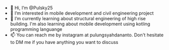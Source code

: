 - 👋 Hi, I’m @Pulsky25
- 👀 I’m interested in mobile development and civil engineering project
- 🌱 I’m currently learning about structural engineering of high rise building. I'm also learning about mobile development using kotling programming languange
- 📫 You can reach me by instagram at pulungsyahdananto. Don't hesitate to DM me if you have anything you want to discuss

<!---
Pulsky25/Pulsky25 is a ✨ special ✨ repository because its `README.md` (this file) appears on your GitHub profile.
You can click the Preview link to take a look at your changes.
--->
